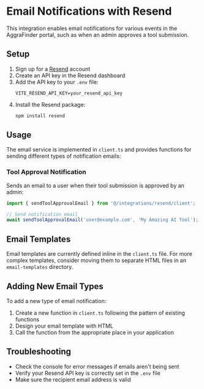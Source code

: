 # Email Notifications with Resend

This integration enables email notifications for various events in the AggraFinder portal, such as when an admin approves a tool submission.

## Setup

1. Sign up for a [Resend](https://resend.com) account
2. Create an API key in the Resend dashboard
3. Add the API key to your `.env` file:
   ```
   VITE_RESEND_API_KEY=your_resend_api_key
   ```
4. Install the Resend package:
   ```bash
   npm install resend
   ```

## Usage

The email service is implemented in `client.ts` and provides functions for sending different types of notification emails:

### Tool Approval Notification

Sends an email to a user when their tool submission is approved by an admin:

```typescript
import { sendToolApprovalEmail } from '@/integrations/resend/client';

// Send notification email
await sendToolApprovalEmail('user@example.com', 'My Amazing AI Tool');
```

## Email Templates

Email templates are currently defined inline in the `client.ts` file. For more complex templates, consider moving them to separate HTML files in an `email-templates` directory.

## Adding New Email Types

To add a new type of email notification:

1. Create a new function in `client.ts` following the pattern of existing functions
2. Design your email template with HTML
3. Call the function from the appropriate place in your application

## Troubleshooting

- Check the console for error messages if emails aren't being sent
- Verify your Resend API key is correctly set in the `.env` file
- Make sure the recipient email address is valid
